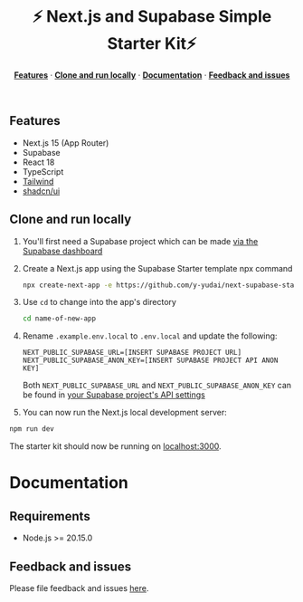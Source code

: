 <h1 align="center">⚡ Next.js and Supabase Simple Starter Kit⚡</h1>

<p align="center">
  <a href="#features"><strong>Features</strong></a> ·
  <a href="#clone-and-run-locally"><strong>Clone and run locally</strong></a> ·
  <a href="#documentation"><strong>Documentation</strong></a> ·
  <a href="#feedback-and-issues"><strong>Feedback and issues</strong></a>
</p>
<br/>

## Features

- Next.js 15 (App Router)
- Supabase
- React 18
- TypeScript
- [Tailwind](https://tailwindcss.com/)
- [shadcn/ui](https://ui.shadcn.com/)

## Clone and run locally

1. You'll first need a Supabase project which can be made [via the Supabase dashboard](https://database.new)

2. Create a Next.js app using the Supabase Starter template npx command

   ```bash
   npx create-next-app -e https://github.com/y-yudai/next-supabase-starter
   ```

3. Use `cd` to change into the app's directory

   ```bash
   cd name-of-new-app
   ```

4. Rename `.example.env.local` to `.env.local` and update the following:

   ```
   NEXT_PUBLIC_SUPABASE_URL=[INSERT SUPABASE PROJECT URL]
   NEXT_PUBLIC_SUPABASE_ANON_KEY=[INSERT SUPABASE PROJECT API ANON KEY]
   ```

   Both `NEXT_PUBLIC_SUPABASE_URL` and `NEXT_PUBLIC_SUPABASE_ANON_KEY` can be found in [your Supabase project's API settings](https://app.supabase.com/project/_/settings/api)

5. You can now run the Next.js local development server:

```bash
npm run dev
```

The starter kit should now be running on [localhost:3000](http://localhost:3000/).

# Documentation

## Requirements

- Node.js >= 20.15.0

## Feedback and issues

Please file feedback and issues [here](https://github.com/y-yudai/next-supabase-starter/issues).
